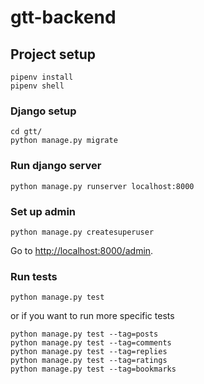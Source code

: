 # gtt-backend

## Project setup
```
pipenv install
pipenv shell
```

### Django setup
```
cd gtt/
python manage.py migrate
```

### Run django server
```
python manage.py runserver localhost:8000
```

### Set up admin
```
python manage.py createsuperuser
```
Go to [http://localhost:8000/admin](http://localhost:8000/admin).

### Run tests
```
python manage.py test
```
or if you want to run more specific tests
```
python manage.py test --tag=posts
python manage.py test --tag=comments
python manage.py test --tag=replies
python manage.py test --tag=ratings
python manage.py test --tag=bookmarks
```


